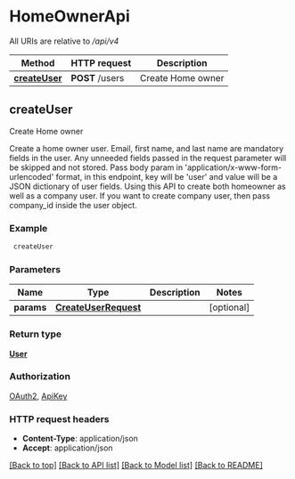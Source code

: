 # HomeOwnerApi

All URIs are relative to */api/v4*

Method | HTTP request | Description
------------- | ------------- | -------------
[**createUser**](HomeOwnerApi.md#createUser) | **POST** /users | Create Home owner



## createUser

Create Home owner

Create a home owner user. Email, first name, and last name are mandatory fields in the user. Any unneeded fields passed in the request parameter will be skipped and not stored.
Pass body param in 'application/x-www-form-urlencoded' format, in this endpoint, key will be 'user' and value will be a JSON dictionary of user fields.
Using this API to create both homeowner as well as a company user. If you want to create company user, then pass company_id inside the user object.

### Example

```bash
 createUser
```

### Parameters


Name | Type | Description  | Notes
------------- | ------------- | ------------- | -------------
 **params** | [**CreateUserRequest**](CreateUserRequest.md) |  | [optional]

### Return type

[**User**](User.md)

### Authorization

[OAuth2](../README.md#OAuth2), [ApiKey](../README.md#ApiKey)

### HTTP request headers

- **Content-Type**: application/json
- **Accept**: application/json

[[Back to top]](#) [[Back to API list]](../README.md#documentation-for-api-endpoints) [[Back to Model list]](../README.md#documentation-for-models) [[Back to README]](../README.md)

